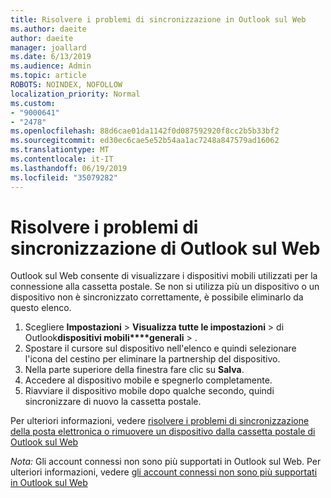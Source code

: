 ```yaml
---
title: Risolvere i problemi di sincronizzazione in Outlook sul Web
ms.author: daeite
author: daeite
manager: joallard
ms.date: 6/13/2019
ms.audience: Admin
ms.topic: article
ROBOTS: NOINDEX, NOFOLLOW
localization_priority: Normal
ms.custom:
- "9000641"
- "2478"
ms.openlocfilehash: 88d6cae01da1142f0d087592920f8cc2b5b33bf2
ms.sourcegitcommit: ed30ec6cae5e52b54aa1ac7248a847579ad16062
ms.translationtype: MT
ms.contentlocale: it-IT
ms.lasthandoff: 06/19/2019
ms.locfileid: "35079282"
---
```

# <a name="fix-outlook-on-the-web-sync-issues"></a>Risolvere i problemi di sincronizzazione di Outlook sul Web

Outlook sul Web consente di visualizzare i dispositivi mobili utilizzati per la connessione alla cassetta postale. Se non si utilizza più un dispositivo o un dispositivo non è sincronizzato correttamente, è possibile eliminarlo da questo elenco.

1. Scegliere **Impostazioni** > **Visualizza tutte le impostazioni** > di Outlook**dispositivi mobili****generali** > .
1. Spostare il cursore sul dispositivo nell'elenco e quindi selezionare l'icona del cestino per eliminare la partnership del dispositivo.
1. Nella parte superiore della finestra fare clic su **Salva**.
1. Accedere al dispositivo mobile e spegnerlo completamente.
1. Riavviare il dispositivo mobile dopo qualche secondo, quindi sincronizzare di nuovo la cassetta postale.

Per ulteriori informazioni, vedere [risolvere i problemi di sincronizzazione della posta elettronica o rimuovere un dispositivo dalla cassetta postale di Outlook sul Web](https://support.office.com/article/775ed31c-05bd-4ee4-b1b3-33fad7b5b992)

*Nota:* Gli account connessi non sono più supportati in Outlook sul Web. Per ulteriori informazioni, vedere [gli account connessi non sono più supportati in Outlook sul Web](https://support.office.com/article/5cc526bf-e928-4a99-8b9f-5e089df7d887)